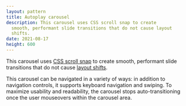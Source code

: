 ```yaml
---
layout: pattern
title: Autoplay carousel
description: This carousel uses CSS scroll snap to create
  smooth, performant slide transitions that do not cause layout
  shifts.
date: 2021-08-17
height: 600
---
```


This carousel uses [CSS scroll snap](https://web.dev/css-scroll-snap/) to create
smooth, performant slide transitions that do not cause [layout
shifts](https://web.dev/debugging-layout-shifts/).

This carousel can be navigated in a variety of ways: in addition to navigation
controls, it supports keyboard navigation and swiping. To maximize usability and
readability, the carousel stops auto-transitioning once the user mouseovers
within the carousel area.
